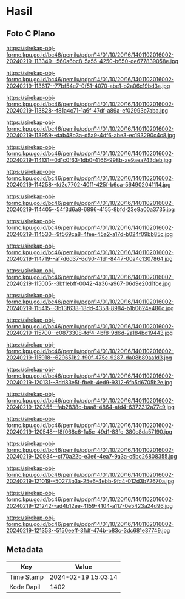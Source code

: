 # Hasil

## Foto C Plano

https://sirekap-obj-formc.kpu.go.id/bc46/pemilu/pdpr/14/01/10/20/16/1401102016002-20240219-113349--560a6bc8-5a55-4250-b650-de677839058e.jpg

https://sirekap-obj-formc.kpu.go.id/bc46/pemilu/pdpr/14/01/10/20/16/1401102016002-20240219-113617--77bf54e7-0f51-4070-abe1-b2a06c19bd3a.jpg

https://sirekap-obj-formc.kpu.go.id/bc46/pemilu/pdpr/14/01/10/20/16/1401102016002-20240219-113828--f81a4c71-1a6f-47df-a89a-ef02993c7aba.jpg

https://sirekap-obj-formc.kpu.go.id/bc46/pemilu/pdpr/14/01/10/20/16/1401102016002-20240219-113959--dab48b3a-d5a9-4df6-abe3-ec193290c4c8.jpg

https://sirekap-obj-formc.kpu.go.id/bc46/pemilu/pdpr/14/01/10/20/16/1401102016002-20240219-114131--0d1c0f63-1db0-4166-998b-ae9aea743deb.jpg

https://sirekap-obj-formc.kpu.go.id/bc46/pemilu/pdpr/14/01/10/20/16/1401102016002-20240219-114258--fd2c7702-40f1-425f-b6ca-564902041114.jpg

https://sirekap-obj-formc.kpu.go.id/bc46/pemilu/pdpr/14/01/10/20/16/1401102016002-20240219-114405--54f3d6a8-6896-4155-8bfd-23e9a00a3735.jpg

https://sirekap-obj-formc.kpu.go.id/bc46/pemilu/pdpr/14/01/10/20/16/1401102016002-20240219-114530--9f569ca8-4fee-45a2-a17d-b024f09bb85c.jpg

https://sirekap-obj-formc.kpu.go.id/bc46/pemilu/pdpr/14/01/10/20/16/1401102016002-20240219-114719--af7d6d37-6d90-41d1-8447-00a4c1307864.jpg

https://sirekap-obj-formc.kpu.go.id/bc46/pemilu/pdpr/14/01/10/20/16/1401102016002-20240219-115005--3bf1ebff-0042-4a36-a967-06d9e20d1fce.jpg

https://sirekap-obj-formc.kpu.go.id/bc46/pemilu/pdpr/14/01/10/20/16/1401102016002-20240219-115415--3b13f638-18dd-4358-8984-b1b0624e486c.jpg

https://sirekap-obj-formc.kpu.go.id/bc46/pemilu/pdpr/14/01/10/20/16/1401102016002-20240219-115700--c0873308-fdf4-4bf8-9d6d-2a184bd19443.jpg

https://sirekap-obj-formc.kpu.go.id/bc46/pemilu/pdpr/14/01/10/20/16/1401102016002-20240219-115918--629651b2-f90f-475c-9287-da08b89aa1d3.jpg

https://sirekap-obj-formc.kpu.go.id/bc46/pemilu/pdpr/14/01/10/20/16/1401102016002-20240219-120131--3dd83e5f-fbeb-4ed9-9312-6fb5d6705b2e.jpg

https://sirekap-obj-formc.kpu.go.id/bc46/pemilu/pdpr/14/01/10/20/16/1401102016002-20240219-120355--fab2838c-baa8-4864-afd4-6372312a77c9.jpg

https://sirekap-obj-formc.kpu.go.id/bc46/pemilu/pdpr/14/01/10/20/16/1401102016002-20240219-120548--f8f068c6-1a5e-49d1-83fc-380c8da57190.jpg

https://sirekap-obj-formc.kpu.go.id/bc46/pemilu/pdpr/14/01/10/20/16/1401102016002-20240219-120934--cf70a22b-e3e6-4ea7-9a3a-c5bc26808355.jpg

https://sirekap-obj-formc.kpu.go.id/bc46/pemilu/pdpr/14/01/10/20/16/1401102016002-20240219-121019--50273b3a-25e6-4ebb-9fc4-012d3b72670a.jpg

https://sirekap-obj-formc.kpu.go.id/bc46/pemilu/pdpr/14/01/10/20/16/1401102016002-20240219-121242--ad4b12ee-4159-4104-a117-0e5423a24d96.jpg

https://sirekap-obj-formc.kpu.go.id/bc46/pemilu/pdpr/14/01/10/20/16/1401102016002-20240219-121353--5150eeff-31df-474b-b83c-3dc681e37749.jpg


## Metadata

| Key        | Value               |
| ---------- | ------------------- |
| Time Stamp | 2024-02-19 15:03:14 |
| Kode Dapil | 1402                |



